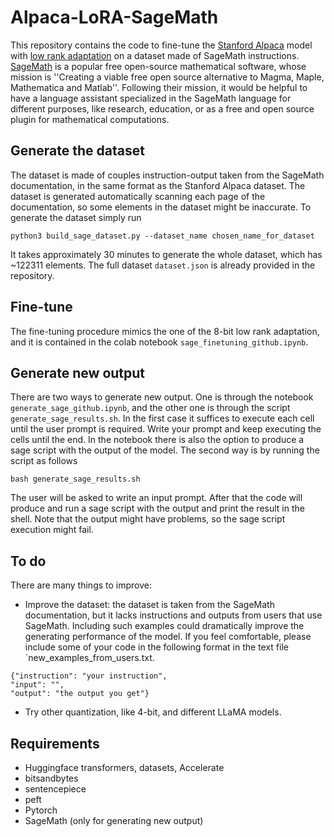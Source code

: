 # Alpaca-LoRA-SageMath

This repository contains the code to fine-tune the [Stanford Alpaca](https://github.com/tatsu-lab/stanford_alpaca) model with [low rank adaptation](https://github.com/tloen/alpaca-lora) on a dataset made of SageMath instructions. [SageMath](https://www.sagemath.org/) is a popular free open-source mathematical software, whose mission is ''Creating a viable free open source alternative to Magma, Maple, Mathematica and Matlab''. Following their mission, it would be helpful to have a language assistant specialized in the SageMath language for different purposes, like research, education, or as a free and open source plugin for mathematical computations.

## Generate the dataset
The dataset is made of couples instruction-output taken from the SageMath documentation, in the same format as the Stanford Alpaca dataset. The dataset is generated automatically scanning each page of the documentation, so some elements in the dataset might be inaccurate. To generate the dataset simply run 

```
python3 build_sage_dataset.py --dataset_name chosen_name_for_dataset
```
It takes approximately 30 minutes to generate the whole dataset, which has ~122311 elements. The full dataset `dataset.json` is already provided in the repository.

## Fine-tune

The fine-tuning procedure mimics the one of the 8-bit low rank adaptation, and it is contained in the colab notebook `sage_finetuning_github.ipynb`.

## Generate new output
There are two ways to generate new output. One is through the notebook `generate_sage_github.ipynb`, and the other one is through the script `generate_sage_results.sh`. In the first case it suffices to execute each cell until the user prompt is required. Write your prompt and keep executing the cells until the end. In the notebook there is also the option to produce a sage script with the output of the model. The second way is by running the script as follows
```
bash generate_sage_results.sh
```
The user will be asked to write an input prompt. After that the code will produce and run a sage script with the output and print the result in the shell. Note that the output might have problems, so the sage script execution might fail.

## To do
There are many things to improve:
- Improve the dataset: the dataset is taken from the SageMath documentation, but it lacks instructions and outputs from users that use SageMath. Including such examples could dramatically improve the generating performance of the model. If you feel comfortable, please include some of your code in the following format in the text file `new_examples_from_users.txt.
```
{"instruction": "your instruction",
"input": "",
"output": "the output you get"}
```
- Try other quantization, like 4-bit, and different LLaMA models.

## Requirements
- Huggingface transformers, datasets, Accelerate
- bitsandbytes 
- sentencepiece
- peft
- Pytorch
- SageMath (only for generating new output)



